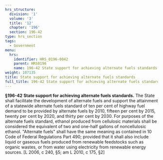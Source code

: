 ```yaml
---
hrs_structure:
  division: '1'
  volume: '3'
  title: '12'
  chapter: '196'
  section: 196-42
type: hrs_section
tags:
  - Government
menu:
  hrs:
    identifier: HRS_0196-0042
    parent: HRS0196
    name: 196-42 State support for achieving alternate fuels standards
weight: 107135
title: State support for achieving alternate fuels standards
full_title: 196-42 State support for achieving alternate fuels standards
---
```

**§196-42** **State support for achieving alternate fuels standards.** The State shall facilitate the development of alternate fuels and support the attainment of a statewide alternate fuels standard of ten per cent of highway fuel demand to be provided by alternate fuels by 2010, fifteen per cent by 2015, twenty per cent by 2020, and thirty per cent by 2030\. For purposes of the alternate fuels standard, ethanol produced from cellulosic materials shall be considered the equivalent of two and one-half gallons of noncellulosic ethanol. "Alternate fuels" shall have the same meaning as contained in 10 Code of Federal Regulations Part 490; provided that it shall also include liquid or gaseous fuels produced from renewable feedstocks such as organic wastes, or from water using electricity from renewable energy sources. [L 2006, c 240, §5; am L 2010, c 175, §2]